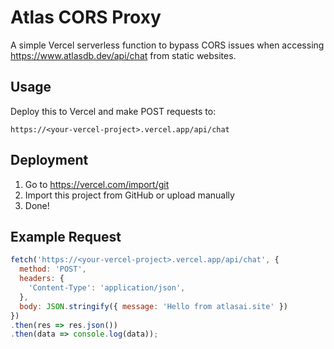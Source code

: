 # Atlas CORS Proxy

A simple Vercel serverless function to bypass CORS issues when accessing https://www.atlasdb.dev/api/chat from static websites.

## Usage

Deploy this to Vercel and make POST requests to:

```
https://<your-vercel-project>.vercel.app/api/chat
```

## Deployment

1. Go to https://vercel.com/import/git
2. Import this project from GitHub or upload manually
3. Done!

## Example Request

```js
fetch('https://<your-vercel-project>.vercel.app/api/chat', {
  method: 'POST',
  headers: {
    'Content-Type': 'application/json',
  },
  body: JSON.stringify({ message: 'Hello from atlasai.site' })
})
.then(res => res.json())
.then(data => console.log(data));
```